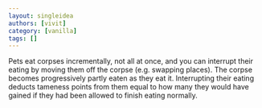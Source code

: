 ```yaml
---
layout: singleidea
authors: [vivit]
category: [vanilla]
tags: []
---
```

Pets eat corpses incrementally, not all at once, and you can interrupt their eating by moving them off the corpse (e.g. swapping places). The corpse becomes progressively partly eaten as they eat it. Interrupting their eating deducts tameness points from them equal to how many they would have gained if they had been allowed to finish eating normally.
